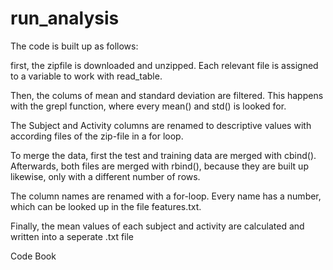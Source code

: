 # run_analysis

The code is built up as follows:

first, the zipfile is downloaded and unzipped. Each relevant file is assigned to a variable to work with read_table.

Then, the colums of mean and standard deviation are filtered. This happens with the grepl function, where every mean() and std() is looked for.

The Subject and Activity columns are renamed to descriptive values with according files of the zip-file in a for loop.

To merge the data, first the test and training data are merged with cbind(). Afterwards, both files are merged with rbind(), because they are built up likewise, only with a different number of rows.

The column names are renamed with a for-loop. Every name has a number, which can be looked up in the file features.txt.


Finally, the mean values of each subject and activity are calculated and written into a seperate .txt file

Code Book
